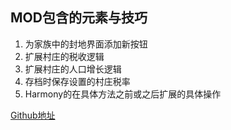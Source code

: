 ## MOD包含的元素与技巧

1. 为家族中的封地界面添加新按钮
2. 扩展村庄的税收逻辑
3. 扩展村庄的人口增长逻辑
4. 存档时保存设置的村庄税率
5. Harmony的在具体方法之前或之后扩展的具体操作

[Github地址](https://github.com/SparrowNAN/BannerlordMods/tree/master/VillageTaxRateMod)